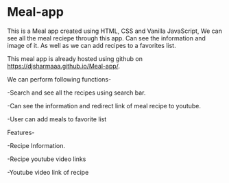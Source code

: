 # Meal-app
This is a Meal app created using HTML, CSS and Vanilla JavaScript, We can  see all the meal reciepe through this app. Can see the information and image of it. As well as we can add recipes to a favorites list.

This meal app is already hosted using github on  https://djsharmaaa.github.io/Meal-app/.

We can perform following functions-

-Search and see all the recipes using search bar.

-Can see the information and redirect link of meal recipe to youtube.

-User can add meals to favorite list



Features-

-Recipe Information. 

-Recipe youtube video links 

-Youtube video link of recipe
